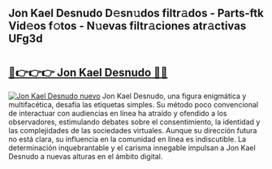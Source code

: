 ## Jon Kael Desnudo D𝚎sn𝚞dos filtr𝚊dos - Parts-ftk Vid𝚎os f𝚘tos - N𝚞evas filtr𝚊ciones atr𝚊ctivas UFg3d

# <h2><a href="http://mbbvx4l.tromn.icu/?c=Jon+Kael+Desnudo">🔗👉👉👉 Jon Kael Desnudo 🔗🔗</a></h2>

[![Jon Kael Desnudo nuevo](https://i.imgur.com/pEAQMta.gif)](http://mbbvx4l.tromn.icu/?c=Jon+Kael+Desnudo)
Jon Kael Desnudo, una figura enigmática y multifacética, desafía las etiquetas simples. Su método poco convencional de interactuar con audiencias en línea ha atraído y ofendido a los observadores, estimulando debates sobre el consentimiento, la identidad y las complejidades de las sociedades virtuales. Aunque su dirección futura no está clara, su influencia en la comunidad en línea es indiscutible. La determinación inquebrantable y el carisma innegable impulsan a Jon Kael Desnudo a nuevas alturas en el ámbito digital.
